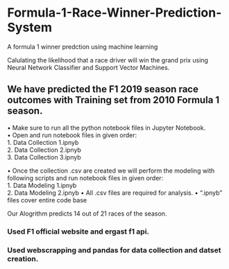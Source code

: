 # Formula-1-Race-Winner-Prediction-System

A formula 1 winner predction using machine learning

Calulating the likelihood that a race driver will win the grand prix using Neural Network Classifier and Support Vector Machines.

## We have predicted the F1 2019 season race outcomes with Training set from 2010 Formula 1 season.

  •	Make sure to run all the python notebook files in Jupyter Notebook. \
  •	Open and run notebook files in given order: \
      1.	Data Collection 1.ipnyb \
      2.	Data Collection 2.ipnyb \
      3.	Data Collection 3.ipnyb
      
  •	Once the collection .csv are created we will perform the modeling with following scripts and run notebook files in given order: \
      1.	Data Modeling 1.ipnyb \
      2.	Data Modeling 2.ipnyb
  •	All .csv files are required for analysis.
  •	“.ipnyb” files cover entire code base

Our Alogrithm predicts 14 out of 21 races of the season.

### Used F1 official website and ergast f1 api.
### Used webscrapping and pandas for data collection and datset creation.
